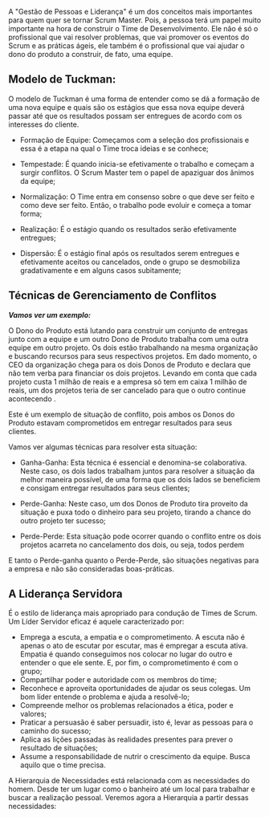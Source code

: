 A "Gestão de Pessoas e Liderança" é um dos conceitos mais importantes para quem quer se tornar Scrum Master. Pois, a pessoa terá um papel muito importante na hora de construir o Time de Desenvolvimento. Ele não é só o profissional que vai resolver problemas, que vai promover os eventos do Scrum e as práticas ágeis, ele também é o profissional que vai ajudar o dono do produto a construir, de fato, uma equipe.

## Modelo de Tuckman:

O modelo de Tuckman é uma forma de entender como se dá a formação de uma nova equipe e quais são os estágios que essa nova equipe deverá passar até que os resultados possam ser entregues de acordo com os interesses do cliente.

- Formação de Equipe: Começamos com a seleção dos profissionais e essa é a etapa na qual o Time troca ideias e se conhece;

- Tempestade: É quando inicia-se efetivamente o trabalho e começam a surgir conflitos. O Scrum Master tem o papel de apaziguar dos ânimos da equipe;

- Normalização: O Time entra em consenso sobre o que deve ser feito e como deve ser feito. Então, o trabalho pode evoluir e começa a tomar forma;

- Realização: É o estágio quando os resultados serão efetivamente entregues;

- Dispersão: É o estágio final após os resultados serem entregues e efetivamente aceitos ou cancelados, onde o grupo se desmobiliza gradativamente e em alguns casos subitamente;

## Técnicas de Gerenciamento de Conflitos

**_Vamos ver um exemplo:_**

O Dono do Produto está lutando para construir um conjunto de entregas junto com a equipe e um outro Dono de Produto trabalha com uma outra equipe em outro projeto. Os dois estão trabalhando na mesma organização e buscando recursos para seus respectivos projetos. Em dado momento, o CEO da organização chega para os dois Donos de Produto e declara que não tem verba para financiar os dois projetos. Levando em conta que cada projeto custa 1 milhão de reais e a empresa só tem em caixa 1 milhão de reais, um dos projetos teria de ser cancelado para que o outro continue acontecendo .

Este é um exemplo de situação de conflito, pois ambos os Donos do Produto estavam comprometidos em entregar resultados para seus clientes.

Vamos ver algumas técnicas para resolver esta situação:

- Ganha-Ganha: Esta técnica é essencial e denomina-se colaborativa. Neste caso, os dois lados trabalham juntos para resolver a situação da melhor maneira possível, de uma forma que os dois lados se beneficiem e consigam entregar resultados para seus clientes;

- Perde-Ganha: Neste caso, um dos Donos de Produto tira proveito da situação e puxa todo o dinheiro para seu projeto, tirando a chance do outro projeto ter sucesso;

- Perde-Perde: Esta situação pode ocorrer quando o conflito entre os dois projetos acarreta no cancelamento dos dois, ou seja, todos perdem

E tanto o Perde-ganha quanto o Perde-Perde, são situações negativas para a empresa e não são consideradas boas-práticas.

## A Liderança Servidora

É o estilo de liderança mais apropriado para condução de Times de Scrum. Um Líder Servidor eficaz é aquele caracterizado por:

- Emprega a escuta, a empatia e o comprometimento. A escuta não é apenas o ato de escutar por escutar, mas é empregar a escuta ativa. Empatia é quando conseguimos nos colocar no lugar do outro e entender o que ele sente. E, por fim, o comprometimento é com o grupo;
- Compartilhar poder e autoridade com os membros do time;
- Reconhece e aproveita oportunidades de ajudar os seus colegas. Um bom líder entende o problema e ajuda a resolvê-lo;
- Compreende melhor os problemas relacionados a ética, poder e valores;
- Praticar a persuasão é saber persuadir, isto é, levar as pessoas para o caminho do sucesso;
- Aplica as lições passadas às realidades presentes para prever o resultado de situações;
- Assume a responsabilidade de nutrir o crescimento da equipe. Busca aquilo que o time precisa.

A Hierarquia de Necessidades está relacionada com as necessidades do homem. Desde ter um lugar como o banheiro até um local para trabalhar e buscar a realização pessoal. Veremos agora a Hierarquia a partir dessas necessidades:


